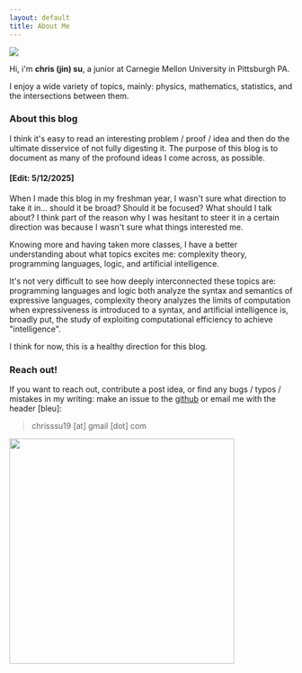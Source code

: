 ```yaml
---
layout: default
title: About Me
---
```


<img class="profile-picture" src="{{site.baseurl}}/{{site.profile-picture}}">

Hi, i'm **chris (jin) su**, a junior at Carnegie Mellon University in Pittsburgh PA.

I enjoy a wide variety of topics, mainly: physics, mathematics, statistics, and the intersections between them. 

### About this blog

I think it's easy to read an interesting problem / proof / idea and then do the ultimate disservice of not fully digesting it. The purpose of this blog is to document as many of the profound ideas I come across, as possible. 

#### **[Edit: 5/12/2025]**

When I made this blog in my freshman year, I wasn't sure what direction to take it in... should it be broad? Should it be focused? What should I talk about? I think part of the reason why I was hesitant to steer it in a certain direction was because I wasn't sure what things interested me. 

Knowing more and having taken more classes, I have a better understanding about what topics excites me: complexity theory, programming languages, logic, and artificial intelligence. 

It's not very difficult to see how deeply interconnected these topics are: programming languages and logic both analyze the syntax and semantics of expressive languages, complexity theory analyzes the limits of computation when expressiveness is introduced to a syntax, and artificial intelligence is, broadly put, the study of exploiting computational efficiency to achieve "intelligence".

I think for now, this is a healthy direction for this blog. 

### Reach out!

If you want to reach out, contribute a post idea, or find any bugs / typos / mistakes in my writing: make an issue to the [github](https://github.com/chrissuu/bleu.git) or email me with the header [bleu]: 

> chrisssu19 [at] gmail [dot] com

<p align = "left">
  <img src="../assets/IMG_9414.jpg" width = "400"/>
</p>


